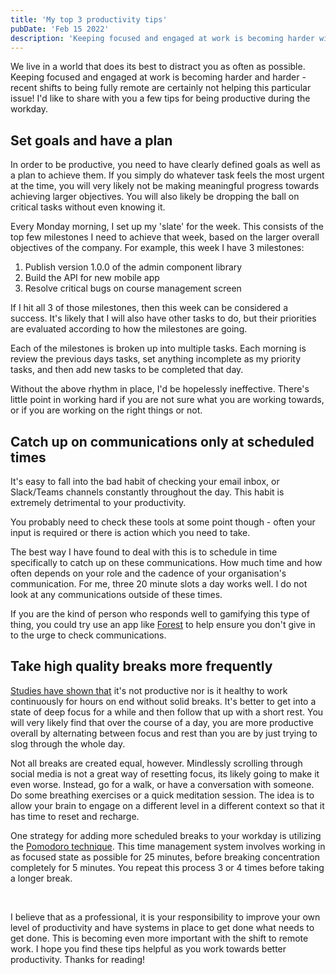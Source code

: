 ```yaml
---
title: 'My top 3 productivity tips'
pubDate: 'Feb 15 2022'
description: 'Keeping focused and engaged at work is becoming harder with constant distractions all around us. Here are some tips that can help'
---
```


We live in a world that does its best to distract you as often as possible. Keeping focused and engaged at work is becoming harder and harder - recent shifts to being fully remote are certainly not helping this particular issue! I'd like to share with you a few tips for being productive during the workday.

## Set goals and have a plan

In order to be productive, you need to have clearly defined goals as well as a plan to achieve them. If you simply do whatever task feels the most urgent at the time, you will very likely not be making meaningful progress towards achieving larger objectives. You will also likely be dropping the ball on critical tasks without even knowing it.

Every Monday morning, I set up my 'slate' for the week. This consists of the top few milestones I need to achieve that week, based on the larger overall objectives of the company. For example, this week I have 3 milestones:

1. Publish version 1.0.0 of the admin component library
2. Build the API for new mobile app
3. Resolve critical bugs on course management screen

If I hit all 3 of those milestones, then this week can be considered a success. It's likely that I will also have other tasks to do, but their priorities are evaluated according to how the milestones are going.

Each of the milestones is broken up into multiple tasks. Each morning is review the previous days tasks, set anything incomplete as my priority tasks, and then add new tasks to be completed that day.

Without the above rhythm in place, I'd be hopelessly ineffective. There's little point in working hard if you are not sure what you are working towards, or if you are working on the right things or not.

## Catch up on communications only at scheduled times

It's easy to fall into the bad habit of checking your email inbox, or Slack/Teams channels constantly throughout the day. This habit is extremely detrimental to your productivity.

You probably need to check these tools at some point though - often your input is required or there is action which you need to take.

The best way I have found to deal with this is to schedule in time specifically to catch up on these communications. How much time and how often depends on your role and the cadence of your organisation's communication. For me, three 20 minute slots a day works well. I do not look at any communications outside of these times.

If you are the kind of person who responds well to gamifying this type of thing, you could try use an app like [Forest](https://www.forestapp.cc/) to help ensure you don't give in to the urge to check communications.

## Take high quality breaks more frequently

[Studies have shown that](https://www.sciencedaily.com/releases/2011/02/110208131529.htm) it's not productive nor is it healthy to work continuously for hours on end without solid breaks. It's better to get into a state of deep focus for a while and then follow that up with a short rest. You will very likely find that over the course of a day, you are more productive overall by alternating between focus and rest than you are by just trying to slog through the whole day.

Not all breaks are created equal, however. Mindlessly scrolling through social media is not a great way of resetting focus, its likely going to make it even worse. Instead, go for a walk, or have a conversation with someone. Do some breathing exercises or a quick meditation session. The idea is to allow your brain to engage on a different level in a different context so that it has time to reset and recharge.

One strategy for adding more scheduled breaks to your workday is utilizing the [Pomodoro technique](https://francescocirillo.com/pages/pomodoro-technique). This time management system involves working in as focused state as possible for 25 minutes, before breaking concentration completely for 5 minutes. You repeat this process 3 or 4 times before taking a longer break.

&nbsp;

I believe that as a professional, it is your responsibility to improve your own level of productivity and have systems in place to get done what needs to get done. This is becoming even more important with the shift to remote work. I hope you find these tips helpful as you work towards better productivity. Thanks for reading!

